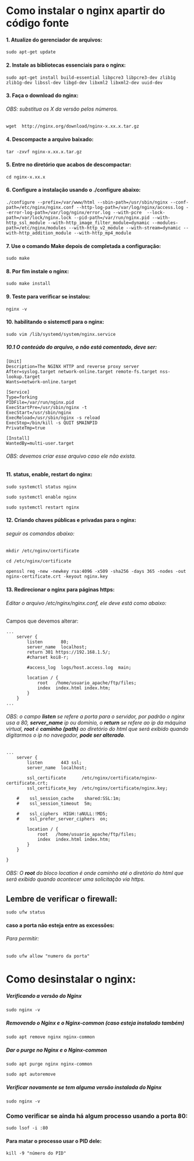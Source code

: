 # Como instalar o nginx apartir do código fonte

#### 1. Atualize do gerenciador de arquivos:
```
sudo apt-get update
 ```
#### 2. Instale as bibliotecas essenciais para o nginx:
```
sudo apt-get install build-essential libpcre3 libpcre3-dev zlib1g zlib1g-dev libssl-dev libgd-dev libxml2 libxml2-dev uuid-dev
 ```
#### 3. Faça o download do nginx:
###### OBS: substitua os X da versão pelos números.
```
wget  http://nginx.org/download/nginx-x.xx.x.tar.gz
 ```
#### 4. Descompacte a arquivo baixado:
```
tar -zxvf nginx-x.xx.x.tar.gz
 ```
#### 5. Entre no diretório que acabos de descompactar:
```
cd nginx-x.xx.x
 ```
#### 6. Configure a instalação usando o ./configure abaixo:
```
./configure --prefix=/var/www/html --sbin-path=/usr/sbin/nginx --conf-path=/etc/nginx/nginx.conf --http-log-path=/var/log/nginx/access.log --error-log-path=/var/log/nginx/error.log --with-pcre  --lock-path=/var/lock/nginx.lock --pid-path=/var/run/nginx.pid --with-http_ssl_module --with-http_image_filter_module=dynamic --modules-path=/etc/nginx/modules --with-http_v2_module --with-stream=dynamic --with-http_addition_module --with-http_mp4_module
 ```
#### 7. Use o comando Make depois de completada a configuração:
```
sudo make
 ```
#### 8. Por fim instale o nginx:
```
sudo make install
 ```
#### 9. Teste para verificar se instalou:
```
nginx -v
 ```
#### 10. habilitando o sistemctl para o nginx:
```
sudo vim /lib/systemd/system/nginx.service
 ```
##### 10.1 O conteúdo do arquivo, o não está comentado, deve ser:
```
[Unit]
Description=The NGINX HTTP and reverse proxy server
After=syslog.target network-online.target remote-fs.target nss-lookup.target
Wants=network-online.target

[Service]
Type=forking
PIDFile=/var/run/nginx.pid
ExecStartPre=/usr/sbin/nginx -t
ExecStart=/usr/sbin/nginx
ExecReload=/usr/sbin/nginx -s reload
ExecStop=/bin/kill -s QUIT $MAINPID
PrivateTmp=true

[Install]
WantedBy=multi-user.target
 ```
###### OBS: devemos criar esse arquivo caso ele não exista. 
#### 11. status, enable, restart do nginx:
```
sudo systemctl status nginx
 ```
```
sudo systemctl enable nginx
 ```
```
sudo systemctl restart nginx
 ```

#### 12. Criando chaves públicas e privadas para o nginx:
###### seguir os comandos abaixo:
```
mkdir /etc/nginx/certificate
 ```
```
cd /etc/nginx/certificate
 ```
```
openssl req -new -newkey rsa:4096 -x509 -sha256 -days 365 -nodes -out nginx-certificate.crt -keyout nginx.key
 ```
#### 13. Redirecionar o nginx para páginas https:
###### Editar o arquivo /etc/nginx/nginx.conf, ele deve está como abaixo:
Campos que devemos alterar:
```
...
    server {
        listen       80;
        server_name  localhost;
        return 301 https://192.168.1.5/;
        #charset koi8-r;

        #access_log  logs/host.access.log  main;

        location / {
            root   /home/usuario_apache/ftp/files;
            index  index.html index.htm;
        }
    }
...
 ``` 
###### OBS: o campo **listen** se refere a porta para o servidor, por padrão o nginx usa a 80, **server_name** ip ou domínio, o **return** se refere ao ip da máquina virtual, **root** é **caminho (path)** ao diretório do html que será exibido quando digitarmos o ip no navegador, **pode ser alterado**.
```
...
    server {
        listen       443 ssl;
        server_name  localhost;

        ssl_certificate      /etc/nginx/certificate/nginx-certificate.crt;
        ssl_certificate_key  /etc/nginx/certificate/nginx.key;

    #    ssl_session_cache    shared:SSL:1m;
    #    ssl_session_timeout  5m;

    #    ssl_ciphers  HIGH:!aNULL:!MD5;
    #    ssl_prefer_server_ciphers  on;

        location / {
            root   /home/usuario_apache/ftp/files;
            index  index.html index.htm;
        }
    }

}
 ```
###### OBS:  O **root** do bloco location é onde caminho até o diretório do html que será exibido quando acontecer uma solicitação via https.

## Lembre de verificar o firewall:
```
sudo ufw status
 ```
#### caso a porta não esteja entre as excessões:
###### Para permitir:
```
sudo ufw allow "numero da porta"
 ```

# Como desinstalar o nginx:
##### Verificando a versão do Nginx
```
sudo nginx -v
 ```
##### Removendo o Nginx e o Nginx-common (caso esteja instalado também)
```
sudo apt remove nginx nginx-common
 ```
##### Dar o purge no Nginx e o Nginx-common
```
sudo apt purge nginx nginx-common
 ```
```
sudo apt autoremove
 ```
##### Verificar novamente se tem alguma versão instalada do Nginx
```
sudo nginx -v
 ```
### Como verificar se ainda há algum processo usando a porta 80:
```
sudo lsof -i :80
 ```
#### Para matar o processo usar o PID dele:
```
kill -9 "número do PID"
 ```